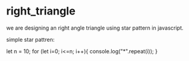 # right_triangle
we are designing an right angle triangle using star pattern in javascript.

simple star pattren:

let n = 10;
    for (let i=0; i<=n; i++){
            console.log("*".repeat(i));
    }
